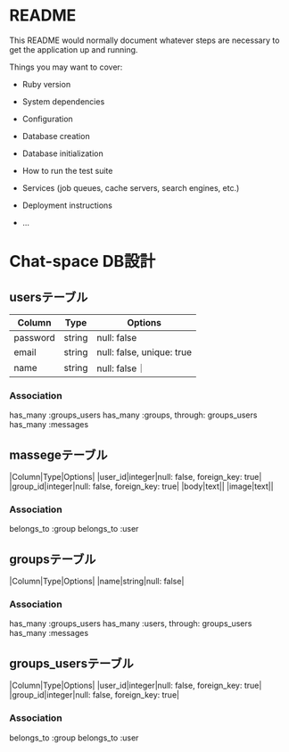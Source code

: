 # README

This README would normally document whatever steps are necessary to get the
application up and running.

Things you may want to cover:

* Ruby version

* System dependencies

* Configuration

* Database creation

* Database initialization

* How to run the test suite

* Services (job queues, cache servers, search engines, etc.)

* Deployment instructions

* ...

# Chat-space DB設計
## usersテーブル

|Column|Type|Options|
|------|----|-------|
|password|string|null: false|
|email|string|null: false, unique: true|
|name|string|null: false｜
### Association
has_many :groups_users
has_many :groups, through: groups_users
has_many :messages


## massegeテーブル
|Column|Type|Options|
|user_id|integer|null: false, foreign_key: true|
|group_id|integer|null: false, foreign_key: true|
|body|text||
|image|text||
### Association
belongs_to :group
belongs_to :user


## groupsテーブル
|Column|Type|Options|
|name|string|null: false|

### Association
has_many :groups_users
has_many :users, through: groups_users
has_many :messages



## groups_usersテーブル
|Column|Type|Options|
|user_id|integer|null: false, foreign_key: true|
|group_id|integer|null: false, foreign_key: true|

### Association
belongs_to :group
belongs_to :user